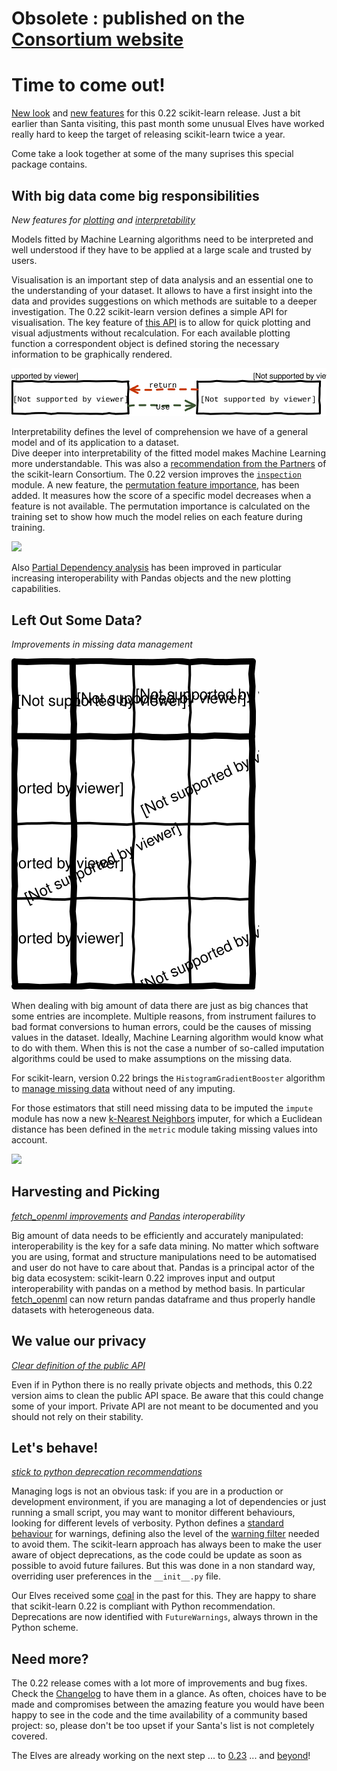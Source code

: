 # Obsolete : published on the [Consortium website](https://scikit-learn.fondation-inria.fr/time-to-come-out/)


# Time to come out!

[New look](https://scikit-learn.org) and [new features](https://scikit-learn.org/stable/whats_new/v0.22.html) for this 0.22
scikit-learn release.
Just a bit earlier than Santa visiting, this past month some unusual Elves have worked really hard to
keep the target of releasing scikit-learn twice a year.

Come take a look together at some of the many suprises this special package contains.

## With big data come big responsibilities
_New features for [plotting](https://scikit-learn.org/stable/auto_examples/release_highlights/plot_release_highlights_0_22_0.html#new-plotting-api) and [interpretability](https://scikit-learn.org/stable/whats_new/v0.22.html#sklearn-inspection)_

Models fitted by Machine Learning algorithms need to be interpreted and well understood if they have to be applied at
a large scale and trusted by users.

Visualisation is an important step of data analysis and an essential one to the understanding of your dataset.
It allows to have a first insight into the data and provides suggestions on which methods are suitable to a deeper investigation.
The 0.22 scikit-learn version defines a simple API for visualisation.
The key feature of [this API](https://scikit-learn.org/stable/visualizations.html) is to allow for quick plotting and visual
adjustments without recalculation.
For each available plotting function a correspondent object is defined storing the necessary information to be graphically 
rendered.

<img src="images/visuapi.svg">

Interpretability defines the level of comprehension we have of a general model and of its application to a dataset.  
Dive deeper into interpretability of the fitted model makes Machine Learning more understandable.
This was also a [recommendation from the Partners](https://scikit-learn.fondation-inria.fr/technical-committee-july-4-2019/#inspection)
of the scikit-learn Consortium.
The 0.22 version improves the [`inspection`](https://scikit-learn.org/stable/modules/classes.html#module-sklearn.inspection)
module.
A new feature, the [permutation feature importance](https://scikit-learn.org/stable/modules/generated/sklearn.inspection.permutation_importance.html#sklearn.inspection.permutation_importance), has been added.
It measures how the score of a specific model decreases when a feature is not available.
The permutation importance is calculated on the training set to show how much the model relies on each feature during training.

<a src="https://scikit-learn.org/stable/auto_examples/release_highlights/plot_release_highlights_0_22_0.html#permutation-based-feature-importance"><img src="https://scikit-learn.org/stable/_images/sphx_glr_plot_release_highlights_0_22_0_002.png"></a>

Also [Partial Dependency analysis](https://scikit-learn.org/stable/modules/generated/sklearn.inspection.partial_dependence.html#sklearn.inspection.partial_dependence)
has been improved in particular increasing interoperability with Pandas objects and the new plotting capabilities.

## Left Out Some Data?
_Improvements in missing data management_

<img src="images/missing.svg">

When dealing with big amount of data there are just as big chances that some entries are incomplete.
Multiple reasons, from instrument failures to bad format conversions to human errors, could be the causes of missing values in
the dataset.
Ideally, Machine Learning algorithm would know what to do with them.
When this is not the case a number of so-called imputation algorithms could be used to make assumptions on the missing data.

For scikit-learn, version 0.22 brings the `HistogramGradientBooster` algorithm to
[manage missing data](https://scikit-learn.org/stable/auto_examples/release_highlights/plot_release_highlights_0_22_0.html#native-support-for-missing-values-for-gradient-boosting) without need of any imputing.

For those estimators that still need missing data to be imputed the `impute` module has now a new [k-Nearest Neighbors](https://en.wikipedia.org/wiki/K-nearest_neighbors_algorithm) imputer, for which a Euclidean distance has been defined in the
`metric` module taking missing values into account.

<a href="https://scikit-learn.org/stable/auto_examples/impute/plot_missing_values.html#sphx-glr-auto-examples-impute-plot-missing-values-py"><img src="https://scikit-learn.org/stable/_images/sphx_glr_plot_missing_values_001.png" /></a>

## Harvesting and Picking
_[fetch_openml improvements](https://scikit-learn.org/stable/auto_examples/release_highlights/plot_release_highlights_0_22_0.html#retrieve-dataframes-from-openml) and [Pandas](https://pandas.pydata.org/) interoperability_

Big amount of data needs to be efficiently and accurately manipulated: interoperability is the key for a safe data mining.
No matter which software you are using, format and structure manipulations need to be automatised and user do not have to care
about that.
Pandas is a principal actor of the big data ecosystem: scikit-learn 0.22 improves input and output interoperability with
pandas on a method by method basis.
In particular [fetch_openml](https://scikit-learn.org/stable/modules/generated/sklearn.datasets.fetch_openml.html#sklearn.datasets.fetch_openml)
can now return pandas dataframe and thus properly handle datasets with heterogeneous data.

## We value our privacy
_[Clear definition of the public API](https://scikit-learn.org/stable/whats_new/v0.22.html#clear-definition-of-the-public-api)_

Even if in Python there is no really private objects and methods, this 0.22 version aims to clean the public API space.
Be aware that this could change some of your import.
Private API are not meant to be documented and you should not rely on their stability.

## Let's behave!
_[stick to python deprecation recommendations](https://scikit-learn.org/stable/whats_new/v0.22.html#deprecations-using-futurewarning-from-now-on)_

Managing logs is not an obvious task: if you are in a production or development environment, if you are managing a lot of
dependencies or just running a small script, you may want to monitor different behaviours, looking for different levels of
verbosity.
Python defines a [standard behaviour](https://docs.python.org/3/library/warnings.html#warning-categories) for warnings, defining
also the level of the [warning filter](https://docs.python.org/3.7/library/warnings.html#the-warnings-filter) needed to avoid 
them. 
The scikit-learn approach has always been to make the user aware of object deprecations, as the code could be update as soon as
possible to avoid future failures.
But this was done in a non standard way, overriding user preferences in the `__init__.py` file.

Our Elves received some [coal](https://github.com/scikit-learn/scikit-learn/issues/11792) in the past for this.
They are happy to share that scikit-learn 0.22 is compliant with Python recommendation.
Deprecations are now identified with `FutureWarnings`, always thrown in the Python scheme.

## Need more?
The 0.22 release comes with a lot more of improvements and bug fixes.
Check the [Changelog](https://scikit-learn.org/stable/whats_new/v0.22.html) to have them in a glance.
As often, choices have to be made and compromises between the amazing feature you would have been happy to see in
the code and the time availability of a community based project: so, please don't be too upset if your Santa's list is not 
completely covered.

The Elves are  already working on the next step ... to [0.23](https://github.com/scikit-learn/scikit-learn/milestones/0.23) ... 
and [beyond](https://github.com/scikit-learn/scikit-learn/issues/14386)!
